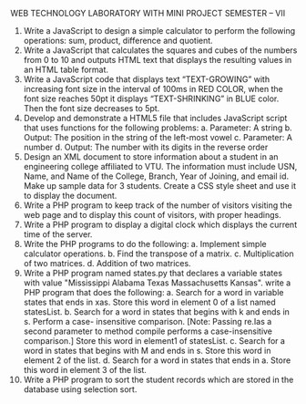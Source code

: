 WEB TECHNOLOGY LABORATORY WITH MINI PROJECT
SEMESTER – VII

1. Write a JavaScript to design a simple calculator to perform the following operations:
sum, product, difference and quotient.
2. Write a JavaScript that calculates the squares and cubes of the numbers from 0 to 10
and outputs HTML text that displays the resulting values in an HTML table format.
3. Write a JavaScript code that displays text “TEXT-GROWING” with increasing font
size in the interval of 100ms in RED COLOR, when the font size reaches 50pt it
displays “TEXT-SHRINKING” in BLUE color. Then the font size decreases to 5pt.
4. Develop and demonstrate a HTML5 file that includes JavaScript script that uses
functions for the following problems:
a. Parameter: A string
b. Output: The position in the string of the left-most vowel
c. Parameter: A number
d. Output: The number with its digits in the reverse order
5. Design an XML document to store information about a student in an engineering
college affiliated to VTU. The information must include USN, Name, and Name of
the College, Branch, Year of Joining, and email id. Make up sample data for 3
students. Create a CSS style sheet and use it to display the document.
6. Write a PHP program to keep track of the number of visitors visiting the web page
and to display this count of visitors, with proper headings.
7. Write a PHP program to display a digital clock which displays the current time of the
server.
8. Write the PHP programs to do the following:
a. Implement simple calculator operations.
b. Find the transpose of a matrix.
c. Multiplication of two matrices.
d. Addition of two matrices.
9. Write a PHP program named states.py that declares a variable states with value
"Mississippi Alabama Texas Massachusetts Kansas". write a PHP program that does
the following:
a. Search for a word in variable states that ends in xas. Store this word in element
0 of a list named statesList.
b. Search for a word in states that begins with k and ends in s. Perform a case-
insensitive comparison. [Note: Passing re.Ias a second parameter to method
compile performs a case-insensitive comparison.] Store this word in element1
of statesList.
c. Search for a word in states that begins with M and ends in s. Store this
word in element 2 of the list.
d. Search for a word in states that ends in a. Store this word in element 3 of the
list.
10. Write a PHP program to sort the student records which are stored in the database
using selection sort.

